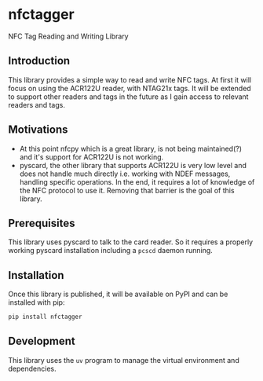# nfctagger

NFC Tag Reading and Writing Library

## Introduction

This library provides a simple way to read and write NFC tags.  At first
it will focus on using the ACR122U reader, with NTAG21x tags.  It will
be extended to support other readers and tags in the future as I gain
access to relevant readers and tags.

## Motivations

* At this point nfcpy which is a great library, is not being
  maintained(?) and it's support for ACR122U is not working.  
* pyscard, the other library that supports ACR122U is very low level and
  does not handle much directly i.e. working with NDEF messages, handling
  specific operations.  In the end, it requires a lot of knowledge of
  the NFC protocol to use it.  Removing that barrier is the goal of this
  library.

## Prerequisites

This library uses pyscard to talk to the card reader.  So it requires a
properly working pyscard installation including a `pcscd` daemon
running.

## Installation

Once this library is published, it will be available on PyPI and can be
installed with pip:

```bash
pip install nfctagger
```

## Development

This library uses the `uv` program to manage the virtual environment
and dependencies.  
